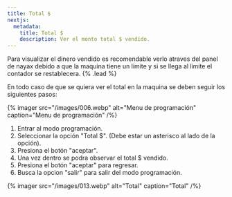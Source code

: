 ```yaml
---
title: Total $
nextjs:
  metadata:
    title: Total $
    description: Ver el monto total $ vendido.
---
```


Para visualizar el dinero vendido es recomendable verlo atraves del panel de nayax debido a que la maquina tiene un limite y si se llega al limite el contador se restablecera. {% .lead %}

En todo caso de que se quiera ver el total en la maquina se deben seguir los siguientes pasos:

{% imager src="/images/006.webp" alt="Menu de programación" caption="Menu de programación" /%}

1. Entrar al modo programación.
2. Seleccionar la opción "Total $". (Debe estar un asterisco al lado de la opción).
3. Presiona el botón "aceptar".
4. Una vez dentro se podra observar el total $ vendido.
5. Presiona el botón "aceptar" para regresar.
6. Busca la opcion "salir" para salir del modo programación.

{% imager src="/images/013.webp" alt="Total" caption="Total" /%}

